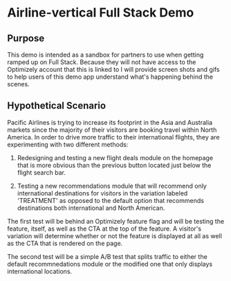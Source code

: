# Airline-vertical Full Stack Demo

## Purpose

This demo is intended as a sandbox for partners to use when getting ramped up on Full Stack. Because they will not have access to the Optimizely account that this is linked to I will provide screen shots and gifs to help users of this demo app understand what's happening behind the scenes.

## Hypothetical Scenario

Pacific Airlines is  trying to increase its footprint in the Asia and Australia markets since the majority of their visitors are booking travel within North America. In order to drive more traffic to their international flights, they are experimenting with two different methods:

1. Redesigning and testing a new flight deals module on the homepage that is more obvious than the previous button located just below the flight search bar.

2. Testing a new recommendations module that will recommend only international destinations for visitors in the variation labeled 'TREATMENT' as opposed to the default option that recommends destinations both international and North American.

The first test will be behind an Optimizely feature flag and will be testing the feature, itself, as well as the CTA at the top of the feature. A visitor's variation will determine whether or not the feature is displayed at all as well as the CTA that is rendered on the page.

The second test will be a simple A/B test that splits traffic to either the default recommnedations module or the modified one that only displays international locations.